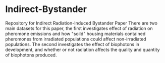 # Indirect-Bystander
Repository for Indirect Radiation-Induced Bystander Paper
There are two main datasets for this paper, the first investigates effect of radiation on pheromone emissions and how "soild" housing materials contained pheromones from irradiated populations could affect non-irradiated populations. The second investigates the effect of biophotons in development, and whether or not radiation affects the quality and quantity of biophotons produced.
